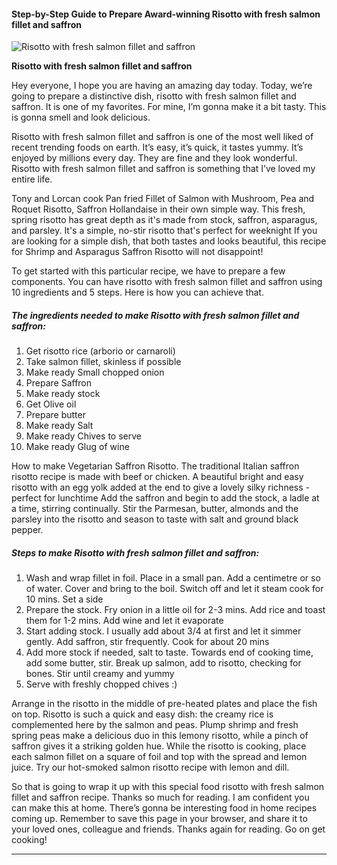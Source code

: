             

#### Step-by-Step Guide to Prepare Award-winning Risotto with fresh salmon fillet and saffron

![Risotto with fresh salmon fillet and saffron](https://img-global.cpcdn.com/recipes/65bd4f39c218a01a/751x532cq70/risotto-with-fresh-salmon-fillet-and-saffron-recipe-main-photo.jpg)

**Risotto with fresh salmon fillet and saffron**

Hey everyone, I hope you are having an amazing day today. Today, we’re going to prepare a distinctive dish, risotto with fresh salmon fillet and saffron. It is one of my favorites. For mine, I’m gonna make it a bit tasty. This is gonna smell and look delicious.

Risotto with fresh salmon fillet and saffron is one of the most well liked of recent trending foods on earth. It’s easy, it’s quick, it tastes yummy. It’s enjoyed by millions every day. They are fine and they look wonderful. Risotto with fresh salmon fillet and saffron is something that I’ve loved my entire life.

Tony and Lorcan cook Pan fried Fillet of Salmon with Mushroom, Pea and Roquet Risotto, Saffron Hollandaise in their own simple way. This fresh, spring risotto has great depth as it's made from stock, saffron, asparagus, and parsley. It's a simple, no-stir risotto that's perfect for weeknight If you are looking for a simple dish, that both tastes and looks beautiful, this recipe for Shrimp and Asparagus Saffron Risotto will not disappoint!

To get started with this particular recipe, we have to prepare a few components. You can have risotto with fresh salmon fillet and saffron using 10 ingredients and 5 steps. Here is how you can achieve that.

##### The ingredients needed to make Risotto with fresh salmon fillet and saffron:

1.  Get risotto rice (arborio or carnaroli)
2.  Take salmon fillet, skinless if possible
3.  Make ready Small chopped onion
4.  Prepare Saffron
5.  Make ready stock
6.  Get Olive oil
7.  Prepare butter
8.  Make ready Salt
9.  Make ready Chives to serve
10.  Make ready Glug of wine

How to make Vegetarian Saffron Risotto. The traditional Italian saffron risotto recipe is made with beef or chicken. A beautiful bright and easy risotto with an egg yolk added at the end to give a lovely silky richness - perfect for lunchtime Add the saffron and begin to add the stock, a ladle at a time, stirring continually. Stir the Parmesan, butter, almonds and the parsley into the risotto and season to taste with salt and ground black pepper.

##### Steps to make Risotto with fresh salmon fillet and saffron:

1.  Wash and wrap fillet in foil. Place in a small pan. Add a centimetre or so of water. Cover and bring to the boil. Switch off and let it steam cook for 10 mins. Set a side
2.  Prepare the stock. Fry onion in a little oil for 2-3 mins. Add rice and toast them for 1-2 mins. Add wine and let it evaporate
3.  Start adding stock. I usually add about 3/4 at first and let it simmer gently. Add saffron, stir frequently. Cook for about 20 mins
4.  Add more stock if needed, salt to taste. Towards end of cooking time, add some butter, stir. Break up salmon, add to risotto, checking for bones. Stir until creamy and yummy
5.  Serve with freshly chopped chives :)

Arrange in the risotto in the middle of pre-heated plates and place the fish on top. Risotto is such a quick and easy dish: the creamy rice is complemented here by the salmon and peas. Plump shrimp and fresh spring peas make a delicious duo in this lemony risotto, while a pinch of saffron gives it a striking golden hue. While the risotto is cooking, place each salmon fillet on a square of foil and top with the spread and lemon juice. Try our hot-smoked salmon risotto recipe with lemon and dill.

So that is going to wrap it up with this special food risotto with fresh salmon fillet and saffron recipe. Thanks so much for reading. I am confident you can make this at home. There’s gonna be interesting food in home recipes coming up. Remember to save this page in your browser, and share it to your loved ones, colleague and friends. Thanks again for reading. Go on get cooking!

* * *